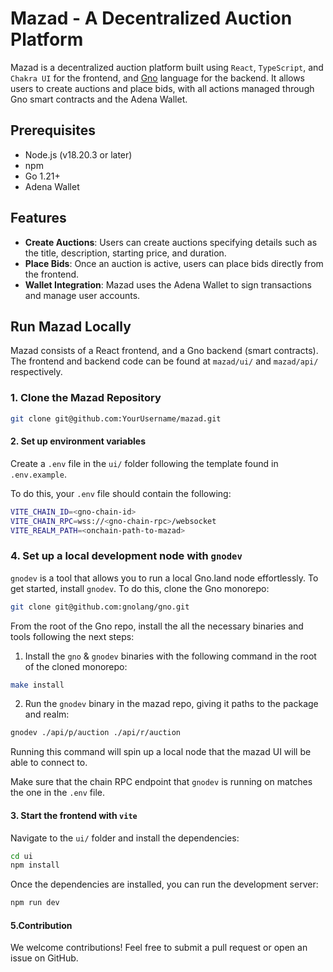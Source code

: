 # Mazad - A Decentralized Auction Platform

Mazad is a decentralized auction platform built using `React`, `TypeScript`, and `Chakra UI` for the frontend, and [Gno](https://github.com/gnolang/gno) language for the backend. It allows users to create auctions and place bids, with all actions managed through Gno smart contracts and the Adena Wallet.

## Prerequisites

- Node.js (v18.20.3 or later)
- npm
- Go 1.21+
- Adena Wallet

## Features

- **Create Auctions**: Users can create auctions specifying details such as the title, description, starting price, and duration.
- **Place Bids**: Once an auction is active, users can place bids directly from the frontend.
- **Wallet Integration**: Mazad uses the Adena Wallet to sign transactions and manage user accounts.

## Run Mazad Locally

Mazad consists of a React frontend, and a Gno backend (smart contracts). The frontend and backend code can be found at `mazad/ui/` and `mazad/api/` respectively.

### 1. Clone the Mazad Repository

```bash
git clone git@github.com:YourUsername/mazad.git

```

#### 2. Set up environment variables

Create a `.env` file in the `ui/` folder following the template found in
`.env.example`.

To do this, your `.env` file should contain the following:

```bash
VITE_CHAIN_ID=<gno-chain-id>
VITE_CHAIN_RPC=wss://<gno-chain-rpc>/websocket
VITE_REALM_PATH=<onchain-path-to-mazad>

```

### 4. Set up a local development node with `gnodev`

`gnodev` is a tool that allows you to run a local Gno.land node effortlessly.
To get started, install `gnodev`. To do this, clone the Gno monorepo:

```bash
git clone git@github.com:gnolang/gno.git 
```

From the root of the Gno repo, install the all the necessary binaries and
tools following the next steps:

1. Install the `gno` & `gnodev` binaries with the following command in the root of the cloned monorepo:

```bash
make install
```

2. Run the `gnodev` binary in the mazad repo, giving it paths
to the package and realm:

```bash
gnodev ./api/p/auction ./api/r/auction
```

Running this command will spin up a local node that the mazad UI
will be able to connect to.

Make sure that the chain RPC endpoint that `gnodev` is running on matches the one
in the `.env` file.

#### 3. Start the frontend with `vite`

Navigate to the `ui/` folder and install the dependencies:

```bash
cd ui
npm install
```

Once the dependencies are installed, you can run the development server:

```bash
npm run dev
```

#### 5.Contribution

We welcome contributions! Feel free to submit a pull request or open an issue on GitHub.
